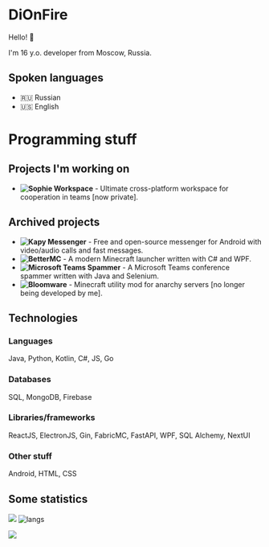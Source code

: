 # DiOnFire

Hello! 👋

I'm 16 y.o. developer from Moscow, Russia.

## Spoken languages

- 🇷🇺 Russian
- 🇺🇸 English

# Programming stuff

## Projects I'm working on

- **![Sophie Workspace](https://github.com/projectsophie)** - Ultimate cross-platform workspace for cooperation in teams [now private].

## Archived projects

- **![Kapy Messenger](https://github.com/kapymessenger/Kapy)** - Free and open-source messenger for Android with video/audio calls and fast messages.
- **![BetterMC](https://github.com/DiOnFire/BetterMC)** - A modern Minecraft launcher written with C# and WPF.
- **![Microsoft Teams Spammer](https://github.com/DiOnFire/MicrosoftTeamsSpammer)** - A Microsoft Teams conference spammer written with Java and Selenium.
- **![Bloomware](https://github.com/TheBreakery/Bloomware-Lite)** - Minecraft utility mod for anarchy servers [no longer being developed by me].

## Technologies

### Languages

Java, Python, Kotlin, C#, JS, Go

### Databases

SQL, MongoDB, Firebase

### Libraries/frameworks

ReactJS, ElectronJS, Gin, FabricMC, FastAPI, WPF, SQL Alchemy, NextUI

### Other stuff

Android, HTML, CSS

## Some statistics

![](https://github-readme-stats.vercel.app/api?username=dionfire&count_private=true&theme=dracula&show_icons=true&include_all_commits=true)  ![langs](https://github-readme-stats.vercel.app/api/top-langs/?username=dionfire&layout=compact&langs_count=10&exclude_repo=MathHelper&theme=dracula)

![](https://komarev.com/ghpvc/?username=DiOnFire&color=7421af)
